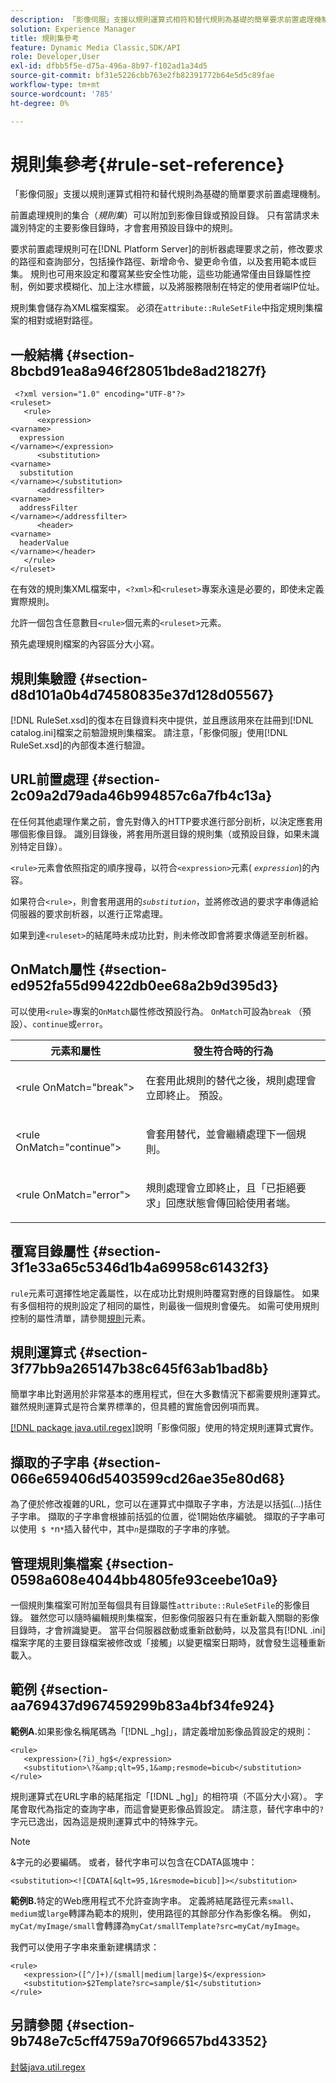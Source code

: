 ```yaml
---
description: 「影像伺服」支援以規則運算式相符和替代規則為基礎的簡單要求前置處理機制。
solution: Experience Manager
title: 規則集參考
feature: Dynamic Media Classic,SDK/API
role: Developer,User
exl-id: dfbb5f5e-d75a-496a-8b97-f102ad1a34d5
source-git-commit: bf31e5226cbb763e2fb82391772b64e5d5c89fae
workflow-type: tm+mt
source-wordcount: '785'
ht-degree: 0%

---
```


# 規則集參考{#rule-set-reference}

「影像伺服」支援以規則運算式相符和替代規則為基礎的簡單要求前置處理機制。

前置處理規則的集合（*規則集*）可以附加到影像目錄或預設目錄。 只有當請求未識別特定的主要影像目錄時，才會套用預設目錄中的規則。

要求前置處理規則可在[!DNL Platform Server]的剖析器處理要求之前，修改要求的路徑和查詢部分，包括操作路徑、新增命令、變更命令值，以及套用範本或巨集。 規則也可用來設定和覆寫某些安全性功能，這些功能通常僅由目錄屬性控制，例如要求模糊化、加上注水標籤，以及將服務限制在特定的使用者端IP位址。

規則集會儲存為XML檔案檔案。 必須在`attribute::RuleSetFile`中指定規則集檔案的相對或絕對路徑。

## 一般結構 {#section-8bcbd91ea8a946f28051bde8ad21827f}

```
 <?xml version="1.0" encoding="UTF-8"?> 
<ruleset> 
   <rule> 
      <expression> 
<varname>
  expression 
</varname></expression> 
      <substitution> 
<varname>
  substitution 
</varname></substitution> 
      <addressfilter> 
<varname>
  addressFilter 
</varname></addressfilter> 
      <header> 
<varname>
  headerValue 
</varname></header>  
   </rule> 
</ruleset>
```

在有效的規則集XML檔案中，`<?xml>`和`<ruleset>`專案永遠是必要的，即使未定義實際規則。

允許一個包含任意數目`<rule>`個元素的`<ruleset>`元素。

預先處理規則檔案的內容區分大小寫。

## 規則集驗證 {#section-d8d101a0b4d74580835e37d128d05567}

[!DNL RuleSet.xsd]的復本在目錄資料夾中提供，並且應該用來在註冊到[!DNL catalog.ini]檔案之前驗證規則集檔案。 請注意，「影像伺服」使用[!DNL RuleSet.xsd]的內部復本進行驗證。

## URL前置處理 {#section-2c09a2d79ada46b994857c6a7fb4c13a}

在任何其他處理作業之前，會先對傳入的HTTP要求進行部分剖析，以決定應套用哪個影像目錄。 識別目錄後，將套用所選目錄的規則集（或預設目錄，如果未識別特定目錄）。

`<rule>`元素會依照指定的順序搜尋，以符合`<expression>`元素( *`expression`*)的內容。

如果符合`<rule>`，則會套用選用的&#x200B;*`substitution`*，並將修改過的要求字串傳遞給伺服器的要求剖析器，以進行正常處理。

如果到達`<ruleset>`的結尾時未成功比對，則未修改即會將要求傳遞至剖析器。

## OnMatch屬性 {#section-ed952fa55d99422db0ee68a2b9d395d3}

可以使用`<rule>`專案的`OnMatch`屬性修改預設行為。 `OnMatch`可設為`break` （預設）、`continue`或`error`。

<table id="table_6680A81492B24CE593330DA7B0075E8F"> 
 <thead> 
  <tr> 
   <th class="entry"> <b>元素和屬性</b> </th> 
   <th class="entry"> <b>發生符合時的行為</b> </th> 
  </tr> 
 </thead>
 <tbody> 
  <tr> 
   <td> <p> <span class="codeph"> &lt;rule OnMatch="break"&gt; </span> </p> </td> 
   <td> <p>在套用此規則的替代之後，規則處理會立即終止。 預設。 </p> </td> 
  </tr> 
  <tr> 
   <td> <p> <span class="codeph"> &lt;rule OnMatch="continue"&gt; </span> </p> </td> 
   <td> <p>會套用替代，並會繼續處理下一個規則。 </p> </td> 
  </tr> 
  <tr> 
   <td> <p> <span class="codeph"> &lt;rule OnMatch="error"&gt; </span> </p> </td> 
   <td> <p>規則處理會立即終止，且「已拒絕要求」回應狀態會傳回給使用者端。 </p> </td> 
  </tr> 
 </tbody> 
</table>

## 覆寫目錄屬性 {#section-3f1e33a65c5346d1b4a69958c61432f3}

`rule`元素可選擇性地定義屬性，以在成功比對規則時覆寫對應的目錄屬性。 如果有多個相符的規則設定了相同的屬性，則最後一個規則會優先。 如需可使用規則控制的屬性清單，請參閱[規則](/help/aem-is-ir-api/is-api/image-catalog/image-serving-api-ref/c-image-catalog-reference/c-rule-set-reference/r-rule-rule.md)元素。

## 規則運算式 {#section-3f77bb9a265147b38c645f63ab1bad8b}

簡單字串比對適用於非常基本的應用程式，但在大多數情況下都需要規則運算式。 雖然規則運算式是符合業界標準的，但具體的實施會因例項而異。

[[!DNL package java.util.regex]](https://www2.cs.duke.edu/csed/java/jdk1.4.2/docs/api/)說明「影像伺服」使用的特定規則運算式實作。

## 擷取的子字串 {#section-066e659406d5403599cd26ae35e80d68}

為了便於修改複雜的URL，您可以在運算式中擷取子字串，方法是以括弧(...)括住子字串。 擷取的子字串會根據前括弧的位置，從1開始依序編號。 擷取的子字串可以使用` $ *`n`*`插入替代中，其中&#x200B;*`n`*&#x200B;是擷取的子字串的序號。

## 管理規則集檔案 {#section-0598a608e4044bb4805fe93ceebe10a9}

一個規則集檔案可附加至每個具有目錄屬性`attribute::RuleSetFile`的影像目錄。 雖然您可以隨時編輯規則集檔案，但影像伺服器只有在重新載入關聯的影像目錄時，才會辨識變更。 當平台伺服器啟動或重新啟動時，以及當具有[!DNL .ini]檔案字尾的主要目錄檔案被修改或「接觸」以變更檔案日期時，就會發生這種重新載入。

## 範例 {#section-aa769437d967459299b83a4bf34fe924}

**範例A.**&#x200B;如果影像名稱尾碼為「[!DNL _hg]」，請定義增加影像品質設定的規則：

```
<rule> 
   <expression>(?i)_hg$</expression> 
   <substitution>\?&amp;qlt=95,1&amp;resmode=bicub</substitution> 
</rule>
```

規則運算式在URL字串的結尾指定「[!DNL _hg]」的相符項（不區分大小寫）。 字尾會取代為指定的查詢字串，而這會變更影像品質設定。 請注意，替代字串中的`?`字元已逸出，因為這是規則運算式中的特殊字元。

>[!NOTE]
>
>&amp;字元的必要編碼。 或者，替代字串可以包含在CDATA區塊中：

`<substitution><![CDATA[&qlt=95,1&resmode=bicub]]></substitution>`

**範例B.**&#x200B;特定的Web應用程式不允許查詢字串。 定義將結尾路徑元素`small`、`medium`或`large`轉譯為範本的規則，使用路徑的其餘部分作為影像名稱。 例如，`myCat/myImage/small`會轉譯為`myCat/smallTemplate?src=myCat/myImage`。

我們可以使用子字串來重新建構請求：

```
<rule> 
   <expression>([^/]+)/(small|medium|large)$</expression> 
   <substitution>$2Template?src=sample/$1</substitution> 
</rule>
```

## 另請參閱 {#section-9b748e7c5cff4759a70f96657bd43352}

[封裝java.util.regex](https://www2.cs.duke.edu/csed/java/jdk1.4.2/docs/api/)
